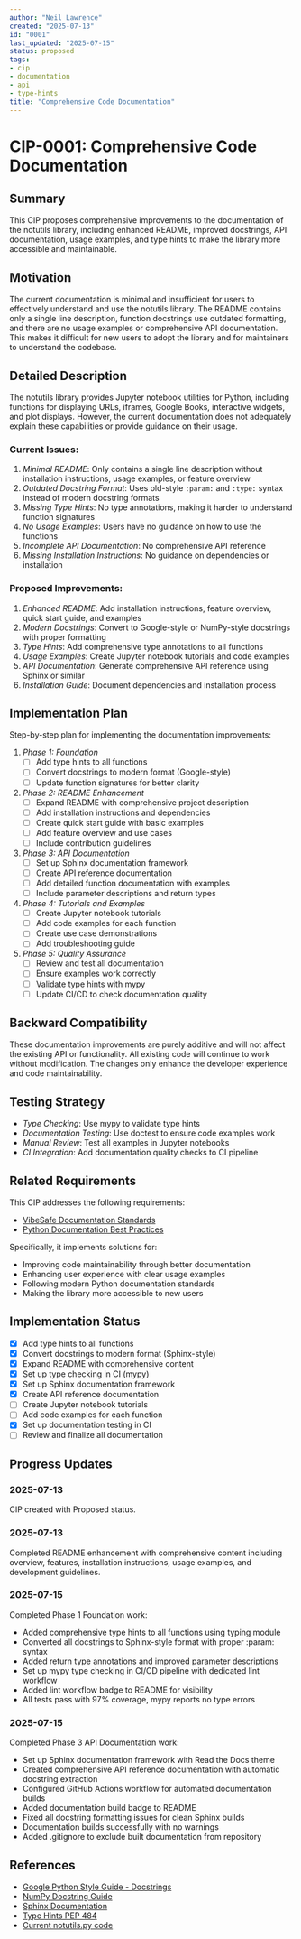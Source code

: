 ```yaml
---
author: "Neil Lawrence"
created: "2025-07-13"
id: "0001"
last_updated: "2025-07-15"
status: proposed
tags:
- cip
- documentation
- api
- type-hints
title: "Comprehensive Code Documentation"
---
```


# CIP-0001: Comprehensive Code Documentation

## Summary
This CIP proposes comprehensive improvements to the documentation of the notutils library, including enhanced README, improved docstrings, API documentation, usage examples, and type hints to make the library more accessible and maintainable.

## Motivation
The current documentation is minimal and insufficient for users to effectively understand and use the notutils library. The README contains only a single line description, function docstrings use outdated formatting, and there are no usage examples or comprehensive API documentation. This makes it difficult for new users to adopt the library and for maintainers to understand the codebase.

## Detailed Description
The notutils library provides Jupyter notebook utilities for Python, including functions for displaying URLs, iframes, Google Books, interactive widgets, and plot displays. However, the current documentation does not adequately explain these capabilities or provide guidance on their usage.

### Current Issues:
1. *Minimal README*: Only contains a single line description without installation instructions, usage examples, or feature overview
2. *Outdated Docstring Format*: Uses old-style `:param:` and `:type:` syntax instead of modern docstring formats
3. *Missing Type Hints*: No type annotations, making it harder to understand function signatures
4. *No Usage Examples*: Users have no guidance on how to use the functions
5. *Incomplete API Documentation*: No comprehensive API reference
6. *Missing Installation Instructions*: No guidance on dependencies or installation

### Proposed Improvements:
1. *Enhanced README*: Add installation instructions, feature overview, quick start guide, and examples
2. *Modern Docstrings*: Convert to Google-style or NumPy-style docstrings with proper formatting
3. *Type Hints*: Add comprehensive type annotations to all functions
4. *Usage Examples*: Create Jupyter notebook tutorials and code examples
5. *API Documentation*: Generate comprehensive API reference using Sphinx or similar
6. *Installation Guide*: Document dependencies and installation process

## Implementation Plan
Step-by-step plan for implementing the documentation improvements:

1. *Phase 1: Foundation*
   - [ ] Add type hints to all functions
   - [ ] Convert docstrings to modern format (Google-style)
   - [ ] Update function signatures for better clarity

2. *Phase 2: README Enhancement*
   - [ ] Expand README with comprehensive project description
   - [ ] Add installation instructions and dependencies
   - [ ] Create quick start guide with basic examples
   - [ ] Add feature overview and use cases
   - [ ] Include contribution guidelines

3. *Phase 3: API Documentation*
   - [ ] Set up Sphinx documentation framework
   - [ ] Create API reference documentation
   - [ ] Add detailed function documentation with examples
   - [ ] Include parameter descriptions and return types

4. *Phase 4: Tutorials and Examples*
   - [ ] Create Jupyter notebook tutorials
   - [ ] Add code examples for each function
   - [ ] Create use case demonstrations
   - [ ] Add troubleshooting guide

5. *Phase 5: Quality Assurance*
   - [ ] Review and test all documentation
   - [ ] Ensure examples work correctly
   - [ ] Validate type hints with mypy
   - [ ] Update CI/CD to check documentation quality

## Backward Compatibility
These documentation improvements are purely additive and will not affect the existing API or functionality. All existing code will continue to work without modification. The changes only enhance the developer experience and code maintainability.

## Testing Strategy
- *Type Checking*: Use mypy to validate type hints
- *Documentation Testing*: Use doctest to ensure code examples work
- *Manual Review*: Test all examples in Jupyter notebooks
- *CI Integration*: Add documentation quality checks to CI pipeline

## Related Requirements
This CIP addresses the following requirements:

- [VibeSafe Documentation Standards](https://github.com/lawrennd/vibesafe)
- [Python Documentation Best Practices](https://www.python.org/dev/peps/pep-0257/)

Specifically, it implements solutions for:
- Improving code maintainability through better documentation
- Enhancing user experience with clear usage examples
- Following modern Python documentation standards
- Making the library more accessible to new users

## Implementation Status
- [x] Add type hints to all functions
- [x] Convert docstrings to modern format (Sphinx-style)
- [x] Expand README with comprehensive content
- [x] Set up type checking in CI (mypy)
- [x] Set up Sphinx documentation framework
- [x] Create API reference documentation
- [ ] Create Jupyter notebook tutorials
- [ ] Add code examples for each function
- [x] Set up documentation testing in CI
- [ ] Review and finalize all documentation

## Progress Updates

### 2025-07-13
CIP created with Proposed status.

### 2025-07-13
Completed README enhancement with comprehensive content including overview, features, installation instructions, usage examples, and development guidelines.

### 2025-07-15
Completed Phase 1 Foundation work:
- Added comprehensive type hints to all functions using typing module
- Converted all docstrings to Sphinx-style format with proper :param: syntax
- Added return type annotations and improved parameter descriptions
- Set up mypy type checking in CI/CD pipeline with dedicated lint workflow
- Added lint workflow badge to README for visibility
- All tests pass with 97% coverage, mypy reports no type errors

### 2025-07-15
Completed Phase 3 API Documentation work:
- Set up Sphinx documentation framework with Read the Docs theme
- Created comprehensive API reference documentation with automatic docstring extraction
- Configured GitHub Actions workflow for automated documentation builds
- Added documentation build badge to README
- Fixed all docstring formatting issues for clean Sphinx builds
- Documentation builds successfully with no warnings
- Added .gitignore to exclude built documentation from repository

## References
- [Google Python Style Guide - Docstrings](https://google.github.io/styleguide/pyguide.html#38-comments-and-docstrings)
- [NumPy Docstring Guide](https://numpydoc.readthedocs.io/en/latest/format.html)
- [Sphinx Documentation](https://www.sphinx-doc.org/)
- [Type Hints PEP 484](https://www.python.org/dev/peps/pep-0484/)
- [Current notutils.py code](notutils/notutils.py) 